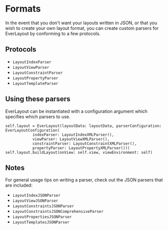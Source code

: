 # Formats

In the event that you don't want your layouts written in JSON, or that you wish
to create your own layout format, you can create custom parsers for EverLayout by 
conforming to a few protocols.

## Protocols

* `LayoutIndexParser`
* `LayoutViewParser`
* `LayoutConstraintParser`
* `LayoutPropertyParser`
* `LayoutTemplateParser`

## Using these parsers

EverLayout can be instantiated with a configuration argument which specifies which parsers to
use.

```
self.layout = EverLayout(layoutData: layoutData, parserConfiguration: EverLayoutConfiguration(
            indexParser: LayoutIndexXMLParser(),
            viewParser: LayoutViewXMLParser(),
            constraintParser: LayoutConstraintXMLParser(),
            propertyParser: LayoutPropertyXMLParser()))
self.layout.buildLayout(onView: self.view, viewEnvironment: self)

```

## Notes

For general usage tips on writing a parser, check out the JSON parsers that are included:

* `LayoutIndexJSONParser`
* `LayoutViewJSONParser`
* `LayoutConstraintsJSONParser`
* `LayoutConstraintsJSONComprehensiveParser`
* `LayoutPropertiesJSONParser`
* `LayoutTemplatesJSONParser`
